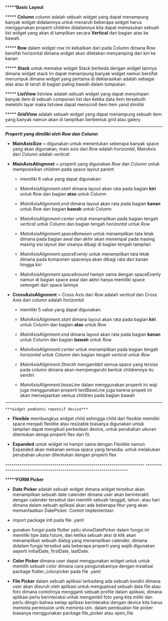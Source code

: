 *******************************Basic Layout**************************


***** **Column** column adalah sebuah widget yang dapat menampung banyak widget didalamnya untuk menaruh beberapa widget harus menggunakan properti children didalamnya kita dapat memasukan sebuah list widget yang akan di tampilkan secara **Vertical** dari bagian atas ke bawah.

***** **Row** dalam widget row ini kebalikan dari pada Column dimana Row bersifat horizontal dimana widget akan diletakan menyamping dari kiri ke kanan

***** **Stack** untuk memakai widget Stack berbeda dengan widget lainnya dimana widget stack ini dapat menampung banyak widget namun bersifat menumpuk dimana widget yang pertama di deklarasikan adalah sebagai alas atau di taruh di bagian paling bawah dalam tumpukan. 

***** **ListView** listview adalah sebuah widget yang dapat menyimpan banyak item di sebuah componen list dan ketika data item tersebuth melebihi layar maka listview dapat menscroll item item yand dimiliki

***** **GridView** adalah sebuah widget yang dapat menampung sebuah item yang banyak namun akan di tampilkan berbentuk grid atau galery.

--------------------------------------------------------------------
***Properti yang dimiliki oleh  Row dan Column***

* **MainAxisSize** = digunakan untuk menentukan seberapa banyak space yang akan digunakan, main axis dari *Row* adalah *horizontal*, MainAxis dari *Column* adalah *vertical* 

* **MainAxisAlingmnet** = properti yang digunakan *Row* dan *Column* untuk memposisikan children pada space layout parent

    * memiliki 6 value yang dapat digunakan:
    * *MainAxisAlignment.start* dimana layout akan rata pada bagian **kiri** untuk Row dan bagian **atas** untuk Column

    * *MainAxisAlignment.end* dimana layout akan rata pada bagian **kanan** untuk Row dan bagian **bawah** untuk Column

    * *MainAxisAlignment.center* untuk menampilkan pada bagian tengah *vertical* untuk Column dan bagian tengah *horizontal* untuk Row

    * *MainAxisAlignment.spaceBetween* untuk menampilkan tata letak dimana pada bagian awal dan akhir akan menempal pada masing masing sisi layout dan sisanya dibagi di bagian tengah tampilan

    * *MainAxisAlignment.spaceEvenly* untuk menampilkan tata letak dimana pada komponen spacenya akan dibagi rata dari kanan hingga kiri

    * *MainAxisAlignment.spaceAround* hampir sama dengan spaceEvenly namun di bagian space awal dan akhir hanya memiliki space setengah dari space lainnya 


* **CrossAxisAlignment** = Cross Axis dari *Row* adalah *vertical* dan Cross Axis dari *column* adalah *horizontal*

    * memiliki 5 value yang dapat digunakan:
    * *MainAxisAlignment.start* dimana layout akan rata pada bagian **kiri** untuk *Column* dan bagian **atas** untuk *Row*

    * *MainAxisAlignment.end* dimana layout akan rata pada bagian **kanan** untuk Column dan bagian **bawah** untuk Row

    * *MainAxisAlignment.center* untuk menampilkan pada bagian tengah *horizontal* untuk *Column* dan bagian tengah *vertical* untuk *Row*

    * *MainAxisAlignment.Strecth* mengambbil semua space yang tersisa pada column dimana akan mempengaruhi bentuk childrennya itu sendiri

    * *MainAxisAlignment.baseLine* dalam menggunakan properti ini waji juga menggunakan properti textBaseLine juga karena propeti ini akan mensejaarkan semua children pada bagian bawah


--------------------------------------------------------------------
    ***widget pembantu reponsif device***

* **Flexible** membungkus widget child sehingga child dari flexible memiliki space menjadi flexible atau resizable biasanya digunakan untuk tampilan dapat mengikuti perbedaan device, untuk perubahan ukuran ditentukan denga properti flex dan fit.

* **Expanded** untuk widget ini hampir sama dengan Flexible namun Expanded akan mekanan semua space yang tersedia. untuk melakukan perubahan ukuran ditentukan dengan properti flex

**--------------------------------------------------------------------**
**--------------------------------------------------------------------**

*******************************FORM Picker**************************

* **Date Picker** adalah sebuah widget dimana widget tersebut akan menampilkan sebuah date calender dimana user akan berinterakti dengan calender tersebut dan memilih sebuah tanggal, tahun. atau hari dimana dalam sebuah aplikasi akan ada beberapa fitur yang akan memanfaatkan DatePicker. Contoh Implementasi: 

* import package intl pada file .yaml
* gunakan fungsi pada flutter yaitu showDatePicker dalam fungsi ini memiliki tipe data future, dan ketika sebuah aksi di klik akan menampilkan sebuah dialog yang menampilkan calender, dimana didalam fungsi tersebut ada beberapa properti yang wajib digunakan seperti initialDate, firstDate, lastDate.

* **Color Picker** dimana user dapat menggunakan widget untuk untuk memilih sebuah color dimana cara pengunakannya dengan insialisai package flutter_colorpicker pada file .yaml

* **File Picker** dalam sebuah aplikasi terkadang ada sebuah kondiri dimana user akan disuruh oleh aplikasi untuk mengupload sebuah data file atau foto dimana contohnya mengganti sebuah profile dalam aplikasi, dimana aplikasi perlu berinteraksi untuk mengambil foto yang kita miliki dan perlu diingin bahwa setiap aplikasi berinteraksi dengan device kita harus meminta permission untk meminta izin. dalam pembuatan file picker biasanya menggunakan package file_picker atau open_file
